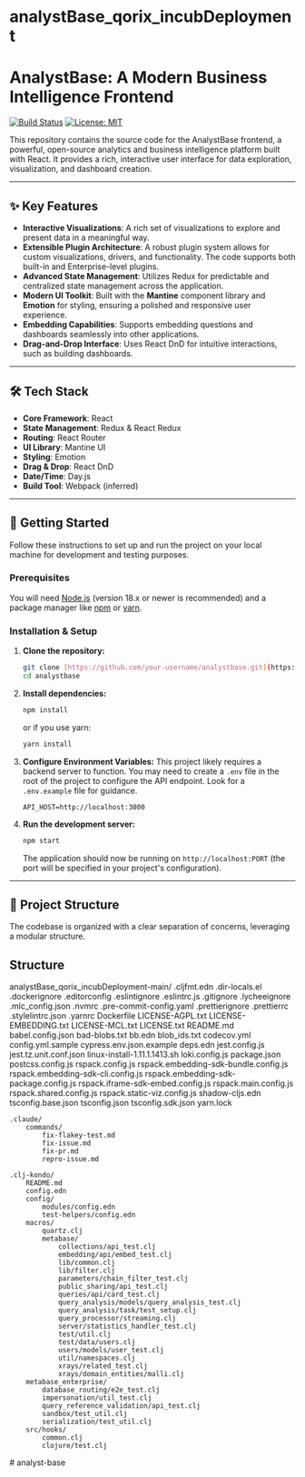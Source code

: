 # analystBase_qorix_incubDeployment

# AnalystBase: A Modern Business Intelligence Frontend

[![Build Status](https://img.shields.io/travis/com/user/repo.svg)](https://travis-ci.com/user/repo)
[![License: MIT](https://img.shields.io/badge/License-MIT-yellow.svg)](https://opensource.org/licenses/MIT)

This repository contains the source code for the AnalystBase frontend, a powerful, open-source analytics and business intelligence platform built with React. It provides a rich, interactive user interface for data exploration, visualization, and dashboard creation.

---

## ✨ Key Features

* **Interactive Visualizations**: A rich set of visualizations to explore and present data in a meaningful way.
* **Extensible Plugin Architecture**: A robust plugin system allows for custom visualizations, drivers, and functionality. The code supports both built-in and Enterprise-level plugins.
* **Advanced State Management**: Utilizes Redux for predictable and centralized state management across the application.
* **Modern UI Toolkit**: Built with the **Mantine** component library and **Emotion** for styling, ensuring a polished and responsive user experience.
* **Embedding Capabilities**: Supports embedding questions and dashboards seamlessly into other applications.
* **Drag-and-Drop Interface**: Uses React DnD for intuitive interactions, such as building dashboards.

---

## 🛠️ Tech Stack

* **Core Framework**: React
* **State Management**: Redux & React Redux
* **Routing**: React Router
* **UI Library**: Mantine UI
* **Styling**: Emotion
* **Drag & Drop**: React DnD
* **Date/Time**: Day.js
* **Build Tool**: Webpack (inferred)

---

## 🚀 Getting Started

Follow these instructions to set up and run the project on your local machine for development and testing purposes.

### Prerequisites

You will need [Node.js](https://nodejs.org/) (version 18.x or newer is recommended) and a package manager like [npm](https://www.npmjs.com/) or [yarn](https://yarnpkg.com/).

### Installation & Setup

1.  **Clone the repository:**
    ```bash
    git clone [https://github.com/your-username/analystbase.git](https://github.com/your-username/analystbase.git)
    cd analystbase
    ```

2.  **Install dependencies:**
    ```bash
    npm install
    ```
    or if you use yarn:
    ```bash
    yarn install
    ```

3.  **Configure Environment Variables:**
    This project likely requires a backend server to function. You may need to create a `.env` file in the root of the project to configure the API endpoint. Look for a `.env.example` file for guidance.
    ```
    API_HOST=http://localhost:3000
    ```

4.  **Run the development server:**
    ```bash
    npm start
    ```
    The application should now be running on `http://localhost:PORT` (the port will be specified in your project's configuration).

---

## 📁 Project Structure

The codebase is organized with a clear separation of concerns, leveraging a modular structure.
## Structure
analystBase_qorix_incubDeployment-main/
    .cljfmt.edn
    .dir-locals.el
    .dockerignore
    .editorconfig
    .eslintignore
    .eslintrc.js
    .gitignore
    .lycheeignore
    .mlc_config.json
    .nvmrc
    .pre-commit-config.yaml
    .prettierignore
    .prettierrc
    .stylelintrc.json
    .yarnrc
    Dockerfile
    LICENSE-AGPL.txt
    LICENSE-EMBEDDING.txt
    LICENSE-MCL.txt
    LICENSE.txt
    README.md
    babel.config.json
    bad-blobs.txt
    bb.edn
    blob_ids.txt
    codecov.yml
    config.yml.sample
    cypress.env.json.example
    deps.edn
    jest.config.js
    jest.tz.unit.conf.json
    linux-install-1.11.1.1413.sh
    loki.config.js
    package.json
    postcss.config.js
    rspack.config.js
    rspack.embedding-sdk-bundle.config.js
    rspack.embedding-sdk-cli.config.js
    rspack.embedding-sdk-package.config.js
    rspack.iframe-sdk-embed.config.js
    rspack.main.config.js
    rspack.shared.config.js
    rspack.static-viz.config.js
    shadow-cljs.edn
    tsconfig.base.json
    tsconfig.json
    tsconfig.sdk.json
    yarn.lock

    .claude/
        commands/
            fix-flakey-test.md
            fix-issue.md
            fix-pr.md
            repro-issue.md

    .clj-kondo/
        README.md
        config.edn
        config/
            modules/config.edn
            test-helpers/config.edn
        macros/
            quartz.clj
            metabase/
                collections/api_test.clj
                embedding/api/embed_test.clj
                lib/common.clj
                lib/filter.clj
                parameters/chain_filter_test.clj
                public_sharing/api_test.clj
                queries/api/card_test.clj
                query_analysis/models/query_analysis_test.clj
                query_analysis/task/test_setup.clj
                query_processor/streaming.clj
                server/statistics_handler_test.clj
                test/util.clj
                test/data/users.clj
                users/models/user_test.clj
                util/namespaces.clj
                xrays/related_test.clj
                xrays/domain_entities/malli.clj
        metabase_enterprise/
            database_routing/e2e_test.clj
            impersonation/util_test.clj
            query_reference_validation/api_test.clj
            sandbox/test_util.clj
            serialization/test_util.clj
        src/hooks/
            common.clj
            clojure/test.clj

#   a n a l y s t - b a s e  
 